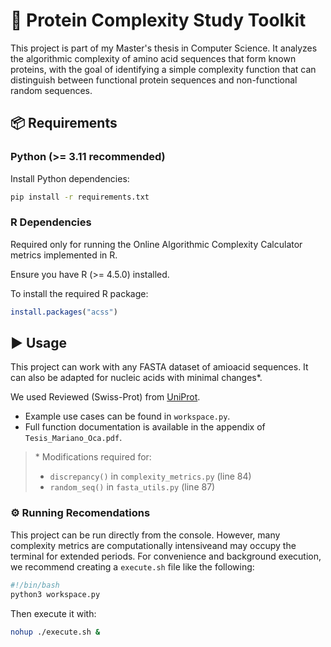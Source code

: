 # 🧬 Protein Complexity Study Toolkit

This project is part of my Master's thesis in Computer Science. It analyzes the algorithmic complexity of amino acid sequences that form known proteins, with the goal of identifying a simple complexity function that can distinguish between functional protein sequences and non-functional random sequences.


## 📦 Requirements

### Python (>= 3.11 recommended)

Install Python dependencies:

```bash
pip install -r requirements.txt
```


### R Dependencies

Required only for running the Online Algorithmic Complexity Calculator metrics implemented in R.

Ensure you have R (>= 4.5.0) installed.

To install the required R package:

```R
install.packages("acss")
```


## ▶️ Usage

This project can work with any FASTA dataset of amioacid sequences. It can also be adapted for nucleic acids with minimal changes*.

We used Reviewed (Swiss-Prot) from [UniProt](https://www.uniprot.org/help/downloads).

- Example use cases can be found in `workspace.py`.
- Full function documentation is available in the appendix of `Tesis_Mariano_Oca.pdf`.

> \* Modifications required for:
> - `discrepancy()` in `complexity_metrics.py` (line 84)
> - `random_seq()` in `fasta_utils.py` (line 87)


### ⚙️ Running Recomendations

This project can be run directly from the console. However, many complexity metrics are computationally intensiveand may occupy the terminal for extended periods. For convenience and background execution, we recommend creating a `execute.sh` file like the following:

```bash
#!/bin/bash
python3 workspace.py
```

Then execute it with:

```bash
nohup ./execute.sh &
```